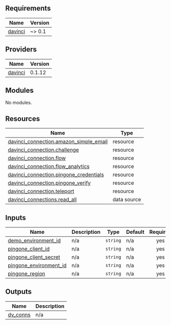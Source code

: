 <!-- BEGIN_TF_DOCS -->
## Requirements

| Name | Version |
|------|---------|
| <a name="requirement_davinci"></a> [davinci](#requirement\_davinci) | ~> 0.1 |

## Providers

| Name | Version |
|------|---------|
| <a name="provider_davinci"></a> [davinci](#provider\_davinci) | 0.1.12 |

## Modules

No modules.

## Resources

| Name | Type |
|------|------|
| [davinci_connection.amazon_simple_email](https://registry.terraform.io/providers/pingidentity/davinci/latest/docs/resources/connection) | resource |
| [davinci_connection.challenge](https://registry.terraform.io/providers/pingidentity/davinci/latest/docs/resources/connection) | resource |
| [davinci_connection.flow](https://registry.terraform.io/providers/pingidentity/davinci/latest/docs/resources/connection) | resource |
| [davinci_connection.flow_analytics](https://registry.terraform.io/providers/pingidentity/davinci/latest/docs/resources/connection) | resource |
| [davinci_connection.pingone_credentials](https://registry.terraform.io/providers/pingidentity/davinci/latest/docs/resources/connection) | resource |
| [davinci_connection.pingone_verify](https://registry.terraform.io/providers/pingidentity/davinci/latest/docs/resources/connection) | resource |
| [davinci_connection.teleport](https://registry.terraform.io/providers/pingidentity/davinci/latest/docs/resources/connection) | resource |
| [davinci_connections.read_all](https://registry.terraform.io/providers/pingidentity/davinci/latest/docs/data-sources/connections) | data source |

## Inputs

| Name | Description | Type | Default | Required |
|------|-------------|------|---------|:--------:|
| <a name="input_demo_environment_id"></a> [demo\_environment\_id](#input\_demo\_environment\_id) | n/a | `string` | n/a | yes |
| <a name="input_pingone_client_id"></a> [pingone\_client\_id](#input\_pingone\_client\_id) | n/a | `string` | n/a | yes |
| <a name="input_pingone_client_secret"></a> [pingone\_client\_secret](#input\_pingone\_client\_secret) | n/a | `string` | n/a | yes |
| <a name="input_pingone_environment_id"></a> [pingone\_environment\_id](#input\_pingone\_environment\_id) | n/a | `string` | n/a | yes |
| <a name="input_pingone_region"></a> [pingone\_region](#input\_pingone\_region) | n/a | `string` | n/a | yes |

## Outputs

| Name | Description |
|------|-------------|
| <a name="output_dv_conns"></a> [dv\_conns](#output\_dv\_conns) | n/a |
<!-- END_TF_DOCS -->